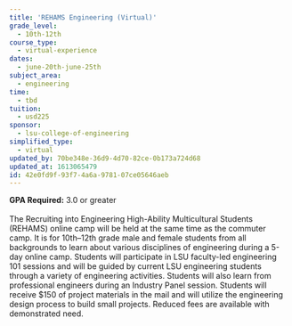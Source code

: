 ```yaml
---
title: 'REHAMS Engineering (Virtual)'
grade_level:
  - 10th-12th
course_type:
  - virtual-experience
dates:
  - june-20th-june-25th
subject_area:
  - engineering
time:
  - tbd
tuition:
  - usd225
sponsor:
  - lsu-college-of-engineering
simplified_type:
  - virtual
updated_by: 70be348e-36d9-4d70-82ce-0b173a724d68
updated_at: 1613065479
id: 42e0fd9f-93f7-4a6a-9781-07ce05646aeb
---
```

<b>GPA Required:</b> 3.0 or greater<br><br>
The Recruiting into Engineering High-Ability Multicultural Students (REHAMS) online camp will be held at the same time as the commuter camp. It is for 10th–12th grade male and female students from all backgrounds to learn about various disciplines of engineering during a 5-day online camp. Students will participate in LSU faculty-led engineering 101 sessions and will be guided by current LSU engineering students through a variety of engineering activities. Students will also learn from professional engineers during an Industry Panel session. Students will receive $150 of project materials in the mail and will utilize the engineering design process to build small projects. Reduced fees are available with demonstrated need.